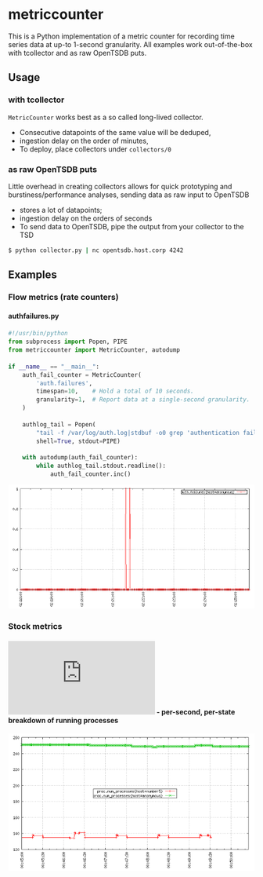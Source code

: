 # metriccounter
This is a Python implementation of a metric counter for recording time series data at up-to 1-second granularity. All examples work out-of-the-box with tcollector and as raw OpenTSDB puts.
## Usage
### with tcollector
`MetricCounter` works best as a so called long-lived collector.
* Consecutive datapoints of the same value will be deduped,
* ingestion delay on the order of minutes,
* To deploy, place collectors under `collectors/0`

### as raw OpenTSDB puts
Little overhead in creating collectors allows for quick prototyping and burstiness/performance analyses, sending data as raw input to OpenTSDB
* stores a lot of datapoints; 
* ingestion delay on the orders of seconds
* To send data to OpenTSDB, pipe the output from your collector to the TSD
```sh
$ python collector.py | nc opentsdb.host.corp 4242
```
## Examples
### Flow metrics (rate counters)
#### authfailures.py
```python
#!/usr/bin/python
from subprocess import Popen, PIPE
from metriccounter import MetricCounter, autodump

if __name__ == "__main__":
    auth_fail_counter = MetricCounter(
        'auth.failures',
        timespan=10,    # Hold a total of 10 seconds.
        granularity=1,  # Report data at a single-second granularity.
    )

    authlog_tail = Popen(
        "tail -f /var/log/auth.log|stdbuf -o0 grep 'authentication failure'",
        shell=True, stdout=PIPE)

    with autodump(auth_fail_counter):
        while authlog_tail.stdout.readline():
            auth_fail_counter.inc()
```
![](https://raw.githubusercontent.com/oozie/metriccounter/gh-pages/images/authfailures.png)

### Stock metrics
#### ![numprocesses.py](https://github.com/oozie/metriccounter/blob/master/examples/numprocesses.py) - per-second, per-state breakdown of running processes

![](https://raw.githubusercontent.com/oozie/metriccounter/gh-pages/images/numprocesses.png)
